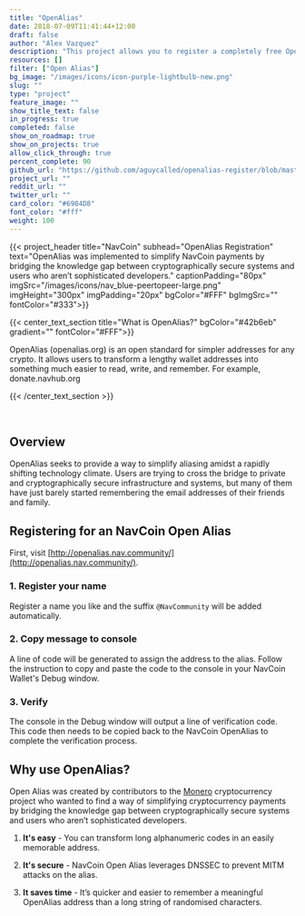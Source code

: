 ```yaml
---
title: "OpenAlias"
date: 2018-07-09T11:41:44+12:00
draft: false
author: "Alex Vazquez"
description: "This project allows you to register a completely free OpenAlias address"
resources: []
filter: ["Open Alias"]
bg_image: "/images/icons/icon-purple-lightbulb-new.png"
slug: ""
type: "project"
feature_image: ""
show_title_text: false
in_progress: true
completed: false
show_on_roadmap: true
show_on_projects: true
allow_click_through: true
percent_complete: 90
github_url: "https://github.com/aguycalled/openalias-register/blob/master/views/index.ejs"
project_url: ""
reddit_url: ""
twitter_url: ""
card_color: "#6984D8"
font_color: "#fff"
weight: 100
---
```


{{< project_header
    title="NavCoin"
    subhead="OpenAlias Registration"
    text="OpenAlias was implemented to simplify NavCoin payments by bridging the knowledge gap between cryptographically secure systems and users who aren’t sophisticated developers."
    captionPadding="80px"
    imgSrc="/images/icons/nav_blue-peertopeer-large.png"
    imgHeight="300px"
    imgPadding="20px"
    bgColor="#FFF"
    bgImgSrc=""
    fontColor="#333">}}

{{< center_text_section
    title="What is OpenAlias?"
    bgColor="#42b6eb"
    gradient=""
    fontColor="#FFF">}}
    <p>OpenAlias (openalias.org) is an open standard for simpler addresses for any crypto. It allows users to transform a lengthy wallet addresses into something much easier to read, write, and remember. For example, donate.navhub.org</p>
{{< /center_text_section >}}

<br />
<section class="container">

## Overview

OpenAlias seeks to provide a way to simplify aliasing amidst a rapidly shifting technology climate. Users are trying to cross the bridge to private and cryptographically secure infrastructure and systems, but many of them have just barely started remembering the email addresses of their friends and family.

## Registering for an NavCoin Open Alias

First, visit [http://openalias.nav.community/](http://openalias.nav.community/).

### 1. Register your name

Register a name you like and the suffix `@NavCommunity` will be added automatically.

### 2. Copy message to console

A line of code will be generated to assign the address to the alias. Follow the instruction to copy and paste the code to the console in your NavCoin Wallet's Debug window.

### 3. Verify

The console in the Debug window will output a line of verification code. This code then needs to be copied back to the NavCoin OpenAlias to complete the verification process.

## Why use OpenAlias?

Open Alias was created by contributors to the [Monero](https://getmonero.org/) cryptocurrency project who wanted to find a way of simplifying cryptocurrency payments by bridging the knowledge gap between cryptographically secure systems and users who aren’t sophisticated developers.

1. **It's easy** - You can transform long alphanumeric codes in an easily memorable address.

2. **It's secure** - NavCoin Open Alias leverages DNSSEC to prevent MITM attacks on the alias.

3. **It saves time** - It’s quicker and easier to remember a meaningful OpenAlias address than a long string of randomised characters.
